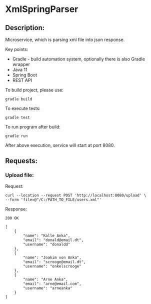 # XmlSpringParser

## Description:  
Microservice, which is parsing xml file into json response.

Key points:
- Gradle - build automation system, optionally there is also Gradle wrapper
- Java 11
- Spring Boot
- REST API

To build project, please use:
```
gradle build
```

To execute tests:
```
gradle test
```

To run program after build:
```
gradle run
```

After above execution, service will start at port 8080.

## Requests:

### Upload file:

Request:
```
curl --location --request POST 'http://localhost:8080/upload' \
--form 'file=@"/C:/PATH_TO_FILE/users.xml"'
```
Response:
```
200 OK

[
    {
        "name": "Kalle Anka",
        "email": "donald@email.dt",
        "username": "donaldd"
    },
    {
        "name": "Joakim von Anka",
        "email": "scrooge@email.dt",
        "username": "onkelscrooge"
    },
    {
        "name": "Arne Anka",
        "email": "arne@email.com",
        "username": "arneanka"
    }
]
```